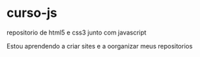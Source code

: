# curso-js
 repositorio de html5 e css3 junto com javascript

Estou aprendendo a criar sites e a oorganizar meus repositorios
